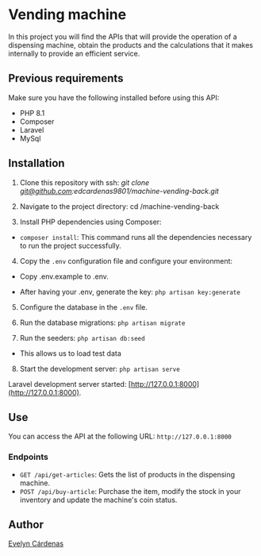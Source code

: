 # Vending machine

In this project you will find the APIs that will provide the operation of a dispensing machine, obtain the products and the calculations that it makes internally to provide an efficient service.

## Previous requirements

Make sure you have the following installed before using this API:
- PHP 8.1
- Composer
- Laravel
- MySql

## Installation

1. Clone this repository with ssh:
   *git clone git@github.com:edcardenas9801/machine-vending-back.git*

2. Navigate to the project directory: cd /machine-vending-back

3. Install PHP dependencies using Composer:
- `composer install`: This command runs all the dependencies necessary to run the project successfully.

4. Copy the `.env` configuration file and configure your environment:

- Copy .env.example to .env.

- After having your .env, generate the key: `php artisan key:generate`

5. Configure the database in the `.env` file.

6. Run the database migrations: `php artisan migrate`

7. Run the seeders: `php artisan db:seed`

- This allows us to load test data

8. Start the development server:
   `php artisan serve`

Laravel development server started: [http://127.0.0.1:8000](http://127.0.0.1:8000).

## Use

You can access the API at the following URL: `http://127.0.0.1:8000`

### Endpoints

- `GET /api/get-articles`: Gets the list of products in the dispensing machine.
- `POST /api/buy-article`: Purchase the item, modify the stock in your inventory and update the machine's coin status.

## Author

[Evelyn Cárdenas](https://github.com/edcardenas9801)
